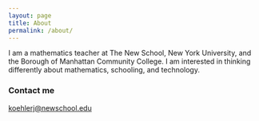 ```yaml
---
layout: page
title: About
permalink: /about/
---
```


I am a mathematics teacher at The New School, New York University, and the Borough of Manhattan Community College.  I am interested in thinking differently about mathematics, schooling, and technology.


### Contact me

[koehlerj@newschool.edu](mailto:koehlerj@newschool.edu)
